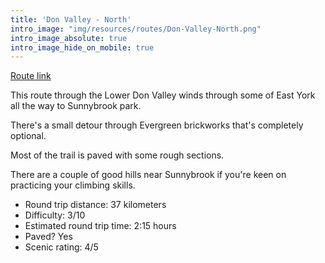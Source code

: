 ```yaml
---
title: 'Don Valley - North'
intro_image: "img/resources/routes/Don-Valley-North.png"
intro_image_absolute: true
intro_image_hide_on_mobile: true
---
```


[Route link](https://www.strava.com/routes/16096048)

This route through the Lower Don Valley winds through
some of East York all the way to Sunnybrook park.

There's a small detour through Evergreen brickworks
that's completely optional.

Most of the trail is paved with some rough sections.

There are a couple of good hills near Sunnybrook
if you're keen on practicing your climbing skills.

- Round trip distance: 37 kilometers
- Difficulty: 3/10
- Estimated round trip time: 2:15 hours
- Paved? Yes
- Scenic rating: 4/5
